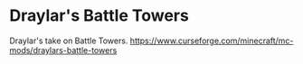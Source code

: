 # Draylar's Battle Towers

Draylar's take on Battle Towers.
https://www.curseforge.com/minecraft/mc-mods/draylars-battle-towers
